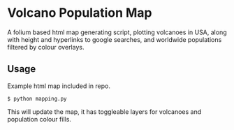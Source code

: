 # Volcano Population Map
A folium based html map generating script, plotting volcanoes in USA, along with height and hyperlinks to google searches, and worldwide populations filtered by colour overlays. 

## Usage
Example html map included in repo.
```
$ python mapping.py
```
This will update the map, it has toggleable layers for volcanoes and population colour fills.
